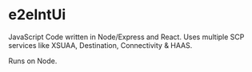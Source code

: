 # e2eIntUi

JavaScript Code written in Node/Express and React.
Uses multiple SCP services like XSUAA, Destination, Connectivity & HAAS.

Runs on Node.
